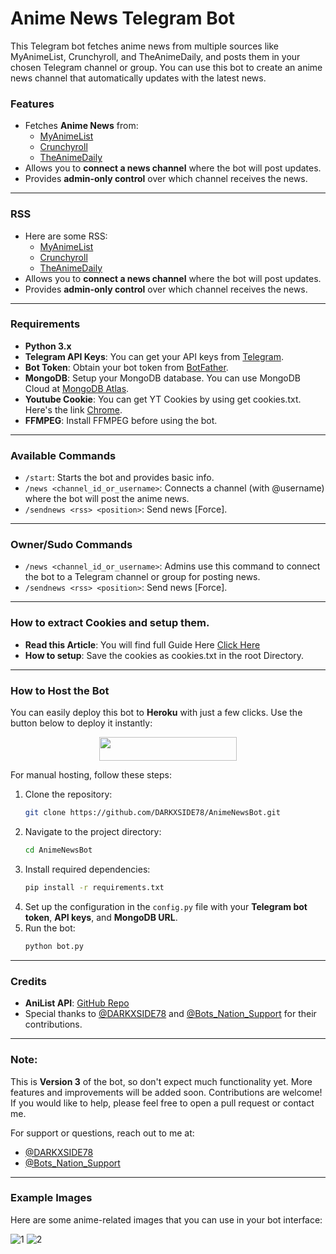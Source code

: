 # Anime News Telegram Bot

This Telegram bot fetches anime news from multiple sources like MyAnimeList, Crunchyroll, and TheAnimeDaily, and posts them in your chosen Telegram channel or group. You can use this bot to create an anime news channel that automatically updates with the latest news.

### Features
- Fetches **Anime News** from:
  - [MyAnimeList](https://myanimelist.net)
  - [Crunchyroll](https:Crunchyroll.com)
  - [TheAnimeDaily](https://www.theanimedaily.com/)
- Allows you to **connect a news channel** where the bot will post updates.
- Provides **admin-only control** over which channel receives the news.

---

### RSS
- Here are some RSS:
  - [MyAnimeList](https://myanimelist.net/rss/news.xml)
  - [Crunchyroll](https://feeds.feedburner.com/crunchyroll/rss)
  - [TheAnimeDaily](https://www.theanimedaily.com/feed/)
- Allows you to **connect a news channel** where the bot will post updates.
- Provides **admin-only control** over which channel receives the news.

---

### Requirements

- **Python 3.x**
- **Telegram API Keys**: You can get your API keys from [Telegram](https://my.telegram.org/apps).
- **Bot Token**: Obtain your bot token from [BotFather](https://t.me/botfather).
- **MongoDB**: Setup your MongoDB database. You can use MongoDB Cloud at [MongoDB Atlas](https://cloud.mongodb.com/).
- **Youtube Cookie**: You can get YT Cookies by using get cookies.txt. Here's the link [Chrome](https://chromewebstore.google.com/detail/get-cookiestxt-locally/cclelndahbckbenkjhflpdbgdldlbecc).
- **FFMPEG**: Install FFMPEG before using the bot.

---

### Available Commands

- `/start`: Starts the bot and provides basic info.
- `/news <channel_id_or_username>`: Connects a channel (with @username) where the bot will post the anime news.
- `/sendnews <rss> <position>`: Send news [Force].

---

### Owner/Sudo Commands

- `/news <channel_id_or_username>`: Admins use this command to connect the bot to a Telegram channel or group for posting news.
- `/sendnews <rss> <position>`: Send news [Force].

---

### How to extract Cookies and setup them.

- **Read this Article**: You will find full Guide Here [Click Here](https://github.com/yt-dlp/yt-dlp/wiki/Extractors#exporting-youtube-cookies)
- **How to setup**: Save the cookies as cookies.txt in the root Directory.

---

### How to Host the Bot

You can easily deploy this bot to **Heroku** with just a few clicks. Use the button below to deploy it instantly:

<p align="center">
  <a href="https://heroku.com/deploy?template=https://github.com/Bots-Nation/AnimeNews-Bot">
    <img src="https://img.shields.io/badge/Deploy%20To%20Heroku-blue?style=for-the-badge&logo=heroku" width="220" height="38.45"/>
  </a>
</p>

For manual hosting, follow these steps:
1. Clone the repository:
    ```bash
    git clone https://github.com/DARKXSIDE78/AnimeNewsBot.git
    ```
2. Navigate to the project directory:
    ```bash
    cd AnimeNewsBot
    ```
3. Install required dependencies:
    ```bash
    pip install -r requirements.txt
    ```
4. Set up the configuration in the `config.py` file with your **Telegram bot token**, **API keys**, and **MongoDB URL**.
5. Run the bot:
    ```bash
    python bot.py
    ```

---

### Credits

- **AniList API**: [GitHub Repo](https://github.com/AniList/ApiV2-GraphQL-Docs)
- Special thanks to [@DARKXSIDE78](https://t.me/DARKXSIDE78) and [@Bots_Nation_Support](https://t.me/Bots_Nation_Support) for their contributions.

---

### Note:
This is **Version 3** of the bot, so don't expect much functionality yet. More features and improvements will be added soon. Contributions are welcome! If you would like to help, please feel free to open a pull request or contact me.

For support or questions, reach out to me at:
- [@DARKXSIDE78](https://t.me/DARKXSIDE78)
- [@Bots_Nation_Support](https://t.me/Bots_Nation_Support)

---

### Example Images
Here are some anime-related images that you can use in your bot interface:

![1](https://i.ibb.co/fzn5pVR9/1.png)
![2](https://i.ibb.co/2Y85Znbk/2.png)
